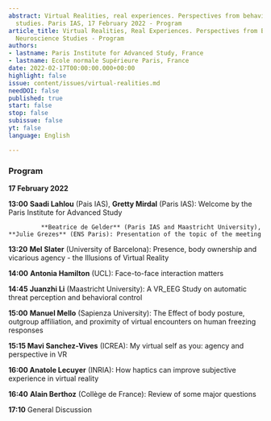 ```yaml
---
abstract: Virtual Realities, real experiences. Perspectives from behavioral and neuroscience
  studies. Paris IAS, 17 February 2022 - Program
article_title: Virtual Realities, Real Experiences. Perspectives from Behavioral and
  Neuroscience Studies - Program
authors:
- lastname: Paris Institute for Advanced Study, France
- lastname: Ecole normale Supérieure Paris, France
date: 2022-02-17T00:00:00.000+00:00
highlight: false
issue: content/issues/virtual-realities.md
needDOI: false
published: true
start: false
stop: false
subissue: false
yt: false
language: English

---
```

### Program

**17 February 2022**

**13:00**    **Saadi Lahlou** (Pais IAS), **Gretty Mirdal** (Paris IAS): Welcome by the Paris Institute for Advanced Study

             **Beatrice de Gelder** (Paris IAS and Maastricht University),  **Julie Grezes** (ENS Paris): Presentation of the topic of the meeting

**13:20**     **Mel Slater** (University of Barcelona): Presence, body ownership and vicarious agency - the Illusions of Virtual Reality

**14:00**     **Antonia Hamilton** (UCL): Face-to-face interaction matters

**14:45**     **Juanzhi Li** (Maastricht University): A VR_EEG Study on automatic threat perception and behavioral control

**15:00**     **Manuel Mello** (Sapienza University): The Effect of body posture, outgroup affiliation, and proximity of virtual encounters on human freezing responses

**15:15     Mavi Sanchez-Vives** (ICREA): My virtual self as you: agency and perspective in VR

**16:00     Anatole Lecuyer** (INRIA): How haptics can improve subjective experience in virtual reality

**16:40**    **Alain Berthoz** (Collège de France): Review of some major questions

**17:10**     General Discussion